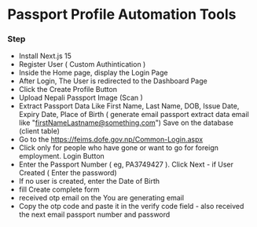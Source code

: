# Passport Profile Automation Tools

### Step
- Install Next.js 15 
- Register User ( Custom Authintication ) 
- Inside the Home page, display the Login Page 
- After Login, The User is redirected to the Dashboard Page 
- Click the Create Profile Button 
- Upload Nepali Passport Image (Scan ) 
- Extract Passport Data Like First Name, Last Name, DOB, Issue Date, Expiry Date, Place of Birth ( generate email passport extract data email like "firstNameLastname@something.com") Save on the database (client table) 
- Go to the https://feims.dofe.gov.np/Common-Login.aspx 
- Click only for people who have gone or want to go for foreign employment. Login Button 
- Enter the Passport Number ( eg, PA3749427 ). Click Next - if User Created ( Enter the password) 
- If no user is created, enter the Date of Birth 
- fill Create complete form 
- received otp email on the You are generating email 
- Copy the otp code and paste it in the verify code field - also received the next email passport number and password
